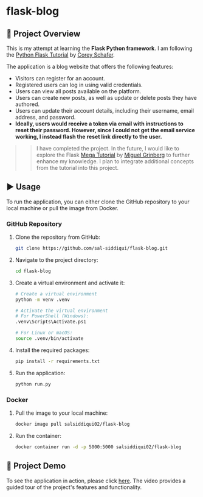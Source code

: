 # flask-blog

## 📝 Project Overview

This is my attempt at learning the **Flask Python framework**. I am following the [Python Flask Tutorial](https://www.youtube.com/playlist?list=PL-osiE80TeTs4UjLw5MM6OjgkjFeUxCYH) by [Corey Schafer](https://www.youtube.com/@coreyms).

The application is a blog website that offers the following features:

- Visitors can register for an account.
- Registered users can log in using valid credentials.
- Users can view all posts available on the platform.
- Users can create new posts, as well as update or delete posts they have authored.
- Users can update their account details, including their username, email address, and password.
- **Ideally, users would receive a token via email with instructions to reset their password. However, since I could not get the email service working, I instead flash the reset link directly to the user.**

>> I have completed the project. In the future, I would like to explore the Flask [Mega Tutorial](https://blog.miguelgrinberg.com/post/the-flask-mega-tutorial-part-i-hello-world) by [Miguel Grinberg](https://blog.miguelgrinberg.com/) to further enhance my knowledge. I plan to integrate additional concepts from the tutorial into this project.

## ▶️ Usage

To run the application, you can either clone the GitHub repository to your local machine or pull the image from Docker.

### GitHub Repository

1.  Clone the repository from GitHub:

    ```bash
    git clone https://github.com/sal-siddiqui/flask-blog.git
    ```

2.  Navigate to the project directory:

    ```bash
    cd flask-blog
    ```

3.  Create a virtual environment and activate it:

    ```bash
    # Create a virtual environment
    python -m venv .venv

    # Activate the virtual environment
    # For PowerShell (Windows):
    .venv\Scripts\Activate.ps1

    # For Linux or macOS:
    source .venv/bin/activate
    ```

4.  Install the required packages:

    ```bash
    pip install -r requirements.txt
    ```

5.  Run the application:

    ```bash
    python run.py
    ```

### Docker

1.  Pull the image to your local machine:

    ```bash
    docker image pull salsiddiqui02/flask-blog
    ```

2.  Run the container:

    ```bash
    docker container run -d -p 5000:5000 salsiddiqui02/flask-blog
    ```

## 🎥 Project Demo

To see the application in action, please click [here](https://youtu.be/z8yGFXgWYDo).
The video provides a guided tour of the project's features and functionality.
